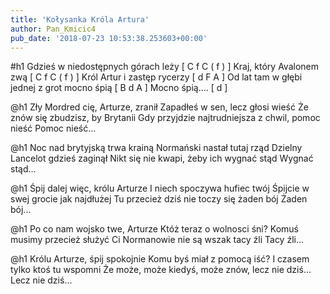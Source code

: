 ```yaml
---
title: 'Kołysanka Króla Artura'
author: Pan_Kmicic4
pub_date: '2018-07-23 10:53:38.253603+00:00'
---
```


#h1
Gdzieś w niedostępnych górach leży [ C f C ( f ) ]
Kraj, który Avalonem zwą [ C f C ( f ) ]
Król Artur i zastęp rycerzy [ d F A ]
Od lat tam w głębi jednej z grot mocno śpią [ B d A ]
Mocno śpią.... [ d ]

@h1
Zły Mordred cię, Arturze, zranił
Zapadłeś w sen, lecz głosi wieść
Że znów się zbudzisz, by Brytanii
Gdy przyjdzie najtrudniejsza z chwil, pomoc nieść
Pomoc nieść...

@h1
Noc nad brytyjską trwa krainą
Normański nastał tutaj rząd
Dzielny Lancelot gdzieś zaginął
Nikt się nie kwapi, żeby ich wygnać stąd
Wygnać stąd...

@h1
Śpij dalej więc, królu Arturze
I niech spoczywa hufiec twój
Śpijcie w swej grocie jak najdłużej
Tu przecież dziś nie toczy się żaden bój
Żaden bój...

@h1
Po co nam wojsko twe, Arturze
Któż teraz o wolnosci śni?
Komuś musimy przecież służyć
Ci Normanowie nie są wszak tacy źli
Tacy źli...

@h1
Królu Arturze, śpij spokojnie
Komu byś miał z pomocą iść?
I czasem tylko ktoś tu wspomni
Że może, może kiedyś, może znów, lecz nie dziś...
Lecz nie dziś...
